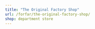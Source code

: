 ```yaml
---
title: "The Original Factory Shop"
url: /forfar/the-original-factory-shop/
shop: department store
---
```

